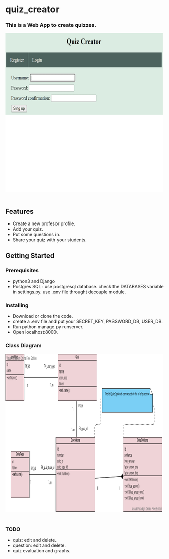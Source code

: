 # quiz_creator
### This is a Web App to create quizzes.

<img src="https://github.com/josebuenogar1/quiz_creator/blob/main/project/images4readme/animation.gif" width="500" height="500"/> <br/><br/>

## Features
- Create a new profesor profile.
- Add your quiz.
- Put some questions in.
- Share your quiz with your students.


## Getting Started

### Prerequisites
- python3 and Django
- Postgres SQL : use postgresql database. 
   check the DATABASES variable in settings.py.
   use .env file throught decouple module. 

### Installing
- Download or clone the code.
- create a .env file and put your SECRET_KEY, PASSWORD_DB, USER_DB.
- Run python manage.py runserver.
- Open localhost:8000.

### Class Diagram

<img src="https://github.com/josebuenogar1/quiz_creator/blob/main/project/images4readme/ClassDiagram.png" width="500" height="500"/> <br/><br/>

### TODO
- quiz: edit and delete.
- question: edit and delete.
- quiz evaluation and graphs.